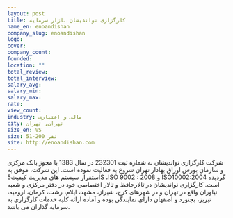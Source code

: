 ```yaml
---
layout: post
title: کارگزاری نواندیشان بازار سرمایه
name_en: enoandishan
company_slug: enoandishan
logo: 
cover: 
company_count:
founded:
location: ""
total_review: 
total_interview: 
salary_avg: 
salary_min: 
salary_max: 
rate: 
view_count: 
industry: مالی و اعتباری
city: تهران, تهران
size_en: VS
size: 51-200 نفر
site: http://enoandishan.com
---
```


شرکت کارگزاری نواندیشان به شماره ثبت 232301 در سال 1383 با مجوز بانک مرکزی و سازمان بورس اوراق بهادار تهران شروع به فعالیت نموده است. این شرکت، موفق به استقرار سیستم های مدیریت کیفیت5S ،ISO 9002 : 2008 و ISO10002:2004 گردیده است. کارگزاری نواندیشان در تالارحافظ و تالار اختصاصی خود در دفتر مرکزی و شعبه نیاوران واقع در تهران و در شهرهای کرج، شیراز، مشهد، ایلام، رشت، کرمان، ارومیه، تبریز، بجنورد و اصفهان دارای نمایندگی بوده و آماده ارائه کلیه خدمات کارگزاری به سرمایه گذاران می باشد.
